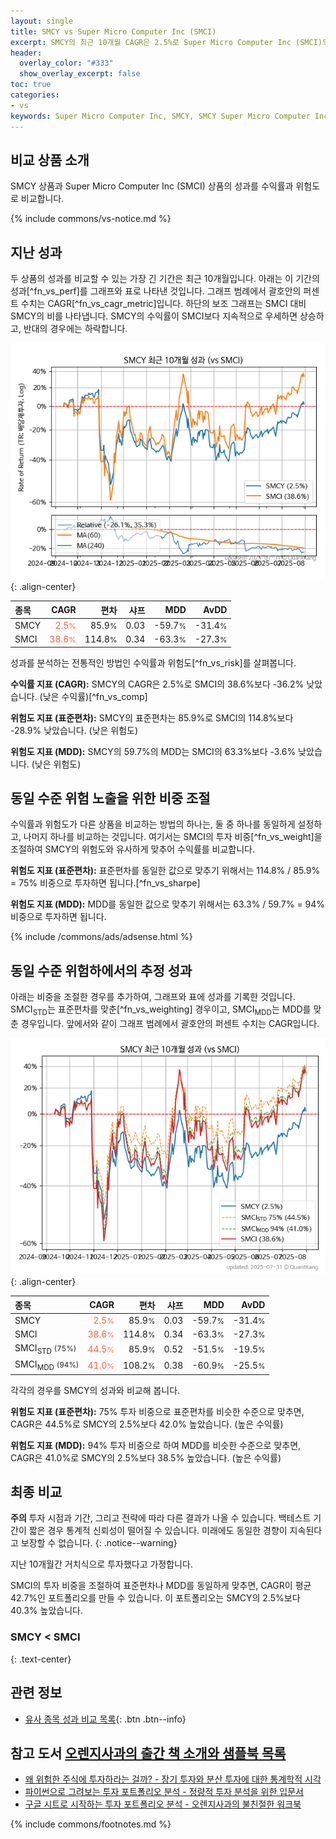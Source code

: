 ```yaml
---
layout: single
title: SMCY vs Super Micro Computer Inc (SMCI)
excerpt: SMCY의 최근 10개월 CAGR은 2.5%로 Super Micro Computer Inc (SMCI)의 38.6%보다 -36.2% 낮았습니다.
header:
  overlay_color: "#333"
  show_overlay_excerpt: false
toc: true
categories:
- vs
keywords: Super Micro Computer Inc, SMCY, SMCY Super Micro Computer Inc 비교, SMCI, SMCY SMCY 비교
---
```


## 비교 상품 소개


SMCY 상품과 Super Micro Computer Inc (SMCI) 상품의 성과를 수익률과 위험도로 비교합니다.





{% include commons/vs-notice.md %}

## 지난 성과

두 상품의 성과를 비교할 수 있는 가장 긴 기간은 최근 10개월입니다. 아래는 이 기간의 성과[^fn_vs_perf]를 그래프와 표로 나타낸 것입니다.
그래프 범례에서 괄호안의 퍼센트 수치는 CAGR[^fn_vs_cagr_metric]입니다.
하단의 보조 그래프는 SMCI 대비 SMCY의 비를 나타냅니다.
SMCY의 수익률이 SMCI보다 지속적으로 우세하면 상승하고, 반대의 경우에는 하락합니다.

![SMCY](/vs/images/smcy-vs-smci_dual.png){: .align-center}

| **종목** | **CAGR** | **편차** | **샤프** | **MDD** | **AvDD** |
| :------------ | ------: | -----------: | -------: | ------: | -------: |
| SMCY | <span style="color: tomato">2.5<small>%</small></span> | 85.9<small>%</small> | 0.03 | -59.7<small>%</small> | -31.4<small>%</small> |
| SMCI | <span style="color: tomato">38.6<small>%</small></span> | 114.8<small>%</small> | 0.34 | -63.3<small>%</small> | -27.3<small>%</small> |

<!-- more -->


성과를 분석하는 전통적인 방법인 수익률과 위험도[^fn_vs_risk]를 살펴봅니다.

**수익률 지표 (CAGR):** SMCY의 CAGR은 2.5%로 SMCI의 38.6%보다 -36.2% 낮았습니다. (낮은 수익률)[^fn_vs_comp]

**위험도 지표 (표준편차):** SMCY의 표준편차는 85.9%로 SMCI의 114.8%보다 -28.9% 낮았습니다. (낮은 위험도)

**위험도 지표 (MDD):** SMCY의 59.7%의 MDD는 SMCI의 63.3%보다 -3.6% 낮았습니다. (낮은 위험도)



## 동일 수준 위험 노출을 위한 비중 조절

수익률과 위험도가 다른 상품을 비교하는 방법의 하나는, 둘 중 하나를 동일하게 설정하고, 나머지 하나를 비교하는 것입니다.
여기서는 SMCI의 투자 비중[^fn_vs_weight]을 조절하여 SMCY의 위험도와 유사하게 맞추어 수익률를 비교합니다.

**위험도 지표 (표준편차):** 표준편차를 동일한 값으로 맞추기 위해서는 114.8% / 85.9% = 75% 비중으로 투자하면 됩니다.[^fn_vs_sharpe]

**위험도 지표 (MDD):** MDD를 동일한 값으로 맞추기 위해서는 63.3% / 59.7% = 94% 비중으로 투자하면 됩니다.


{% include /commons/ads/adsense.html %}



## 동일 수준 위험하에서의 추정 성과

아래는 비중을 조절한 경우를 추가하여, 그래프와 표에 성과를 기록한 것입니다.
SMCI<sub>STD</sub>는 표준편차를 맞춘[^fn_vs_weighting] 경우이고, SMCI<sub>MDD</sub>는 MDD를 맞춘 경우입니다.
앞에서와 같이 그래프 범례에서 괄호안의 퍼센트 수치는 CAGR입니다.


![SMCY](/vs/images/smcy-vs-smci.png){: .align-center}



| **종목** | **CAGR** | **편차** | **샤프** | **MDD** | **AvDD** |
| :------------ | ------: | -----------: | -------: | ------: | -------: |
| SMCY | <span style="color: tomato">2.5<small>%</small></span> | 85.9<small>%</small> | 0.03 | -59.7<small>%</small> | -31.4<small>%</small> |
| SMCI | <span style="color: tomato">38.6<small>%</small></span> | 114.8<small>%</small> | 0.34 | -63.3<small>%</small> | -27.3<small>%</small> |
| SMCI<sub>STD</sub> <small>(75%)</small> | <span style="color: tomato">44.5<small>%</small></span> | 85.9<small>%</small> | 0.52 | -51.5<small>%</small> | -19.5<small>%</small> |
| SMCI<sub>MDD</sub> <small>(94%)</small> | <span style="color: tomato">41.0<small>%</small></span> | 108.2<small>%</small> | 0.38 | -60.9<small>%</small> | -25.5<small>%</small> |



각각의 경우를 SMCY의 성과와 비교해 봅니다.

**위험도 지표 (표준편차):** 75% 투자 비중으로 표준편차를 비슷한 수준으로 맞추면, CAGR은 44.5%로 SMCY의 2.5%보다 42.0% 높았습니다. (높은 수익률)

**위험도 지표 (MDD):** 94% 투자 비중으로 하여 MDD를 비슷한 수준으로 맞추면, CAGR은 41.0%로 SMCY의 2.5%보다 38.5% 높았습니다. (높은 수익률)




## 최종 비교

**주의** 투자 시점과 기간, 그리고 전략에 따라 다른 결과가 나올 수 있습니다. 백테스트 기간이 짧은 경우 통계적 신뢰성이 떨어질 수 있습니다. 미래에도 동일한 경향이 지속된다고 보장할 수 없습니다.
{: .notice--warning}

지난 10개월간 거치식으로 투자했다고 가정합니다.

SMCI의 투자 비중을 조절하여 표준편차나 MDD를 동일하게 맞추면, CAGR이 평균 42.7%인 포트폴리오를 만들 수 있습니다.
이 포트폴리오는 SMCY의 2.5%보다 40.3% 높았습니다.

### SMCY &lt; SMCI
{: .text-center}


## 관련 정보

- [유사 종목 성과 비교 목록](/vs/){: .btn .btn--info}


## 참고 도서 [오렌지사과의 출간 책 소개와 샘플북 목록](https://kongdori.tistory.com/691)

- [왜 위험한 주식에 투자하라는 걸까? - 장기 투자와 분산 투자에 대한 통계학적 시각](https://kongdori.tistory.com/421)
- [파이썬으로 그려보는 투자 포트폴리오 분석  - 정량적 투자 분석을 위한 입문서](https://kongdori.tistory.com/643)
- [구글 시트로 시작하는 투자 포트폴리오 분석 - 오렌지사과의 불친절한 워크북](https://kongdori.tistory.com/449)

{% include commons/footnotes.md %}
